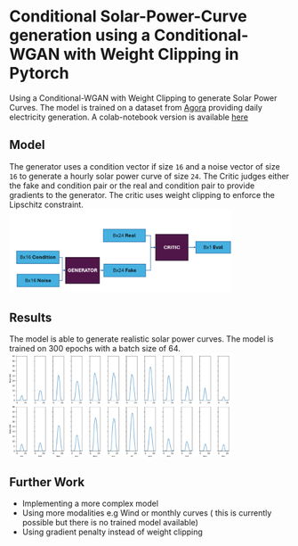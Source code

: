 # Conditional Solar-Power-Curve generation using a Conditional-WGAN with Weight Clipping in Pytorch
Using a Conditional-WGAN with Weight Clipping to generate Solar Power Curves. The model is trained on a dataset from [Agora](https://www.agora-energiewende.org/data-tools/agorameter/chart/today/power_generation/01.01.2021/30.11.2023/daily) providing daily electricity generation.
A colab-notebook version is available [here](https://colab.research.google.com/drive/10W8VJkzZwRPK1DCKrc_0-bIVQJR9ePp0?usp=sharing)
## Model
The generator uses a condition vector if size `16` and a noise vector of size `16` to generate a hourly solar power curve of size `24`.
The Critic judges either the fake and condition pair or the real and condition pair to provide gradients to the generator. The critic uses weight clipping to enforce the Lipschitz constraint.
<img src="imgs/ModelOverview.png" width="400" >

## Results
The model is able to generate realistic solar power curves. The model is trained on 300 epochs with a batch size of 64.
<img src="imgs/real_fake_solar.png" width="400" >

## Further Work
- Implementing a more complex model
- Using more modalities e.g Wind or monthly curves ( this is currently possible but there is no trained model available)
- Using gradient penalty instead of weight clipping